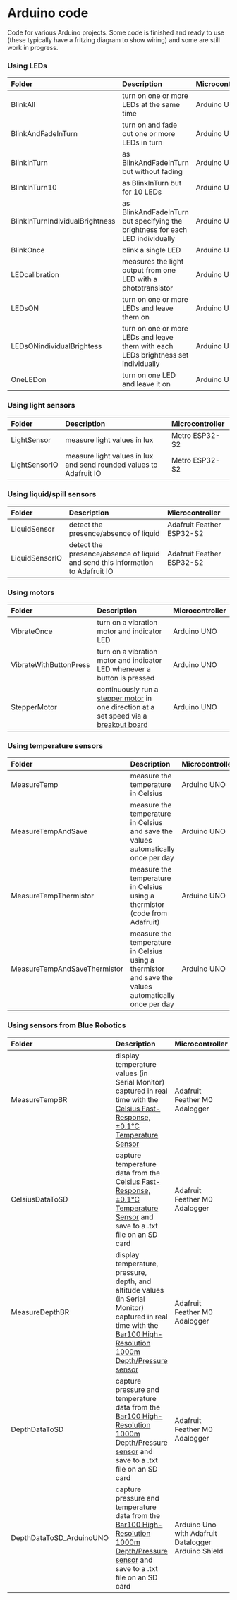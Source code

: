 # Arduino code
 Code for various Arduino projects. 
 Some code is finished and ready to use (these typically have a fritzing diagram to show wiring) and some are still work in progress. 
 
### Using LEDs
| Folder                            | Description  | Microcontroller |
|:----------------------------------|:-------------|:----------------|
| BlinkAll                          | turn on one or more LEDs at the same time | Arduino UNO |
| BlinkAndFadeInTurn                | turn on and fade out one or more LEDs in turn | Arduino UNO |
| BlinkInTurn                       | as BlinkAndFadeInTurn but without fading | Arduino UNO |
| BlinkInTurn10                     | as BlinkInTurn but for 10 LEDs | Arduino UNO |
| BlinkInTurnIndividualBrightness   | as BlinkAndFadeInTurn but specifying the brightness for each LED individually | Arduino UNO |
| BlinkOnce                         | blink a single LED | Arduino UNO |
| LEDcalibration                    | measures the light output from one LED with a phototransistor | Arduino UNO |
| LEDsON                            | turn on one or more LEDs and leave them on | Arduino UNO |
| LEDsONindividualBrightess         | turn on one or more LEDs and leave them with each LEDs brightness set individually| Arduino UNO |
| OneLEDon                          | turn on one LED and leave it on | Arduino UNO |

### Using light sensors
| Folder                 | Description  | Microcontroller |
|:-----------------------|:-------------|:----------------|
| LightSensor            | measure light values in lux | Metro ESP32-S2 |
| LightSensorIO          | measure light values in lux and send rounded values to Adafruit IO | Metro ESP32-S2 |

### Using liquid/spill sensors
| Folder                 | Description  | Microcontroller |
|:-----------------------|:-------------|:----------------|
| LiquidSensor           | detect the presence/absence of liquid | Adafruit Feather ESP32-S2|
| LiquidSensorIO         | detect the presence/absence of liquid and send this information to Adafruit IO | Adafruit Feather ESP32-S2|

### Using motors
| Folder                 | Description  | Microcontroller |
|:-----------------------|:-------------|:----------------|
| VibrateOnce            | turn on a vibration motor and indicator LED | Arduino UNO |
| VibrateWithButtonPress | turn on a vibration motor and indicator LED whenever a button is pressed | Arduino UNO |
| StepperMotor           | continuously run a [stepper motor](https://www.adafruit.com/product/918) in one direction at a set speed via a [breakout board](https://www.adafruit.com/product/3297) | Arduino UNO |

### Using temperature sensors
| Folder                 | Description  | Microcontroller |
|:-----------------------|:-------------|:----------------|
| MeasureTemp            | measure the temperature in Celsius | Arduino UNO |
| MeasureTempAndSave     | measure the temperature in Celsius and save the values automatically once per day | Arduino UNO |
| MeasureTempThermistor  | measure the temperature in Celsius using a thermistor (code from Adafruit) | Arduino UNO |
|MeasureTempAndSaveThermistor | measure the temperature in Celsius using a thermistor and save the values automatically once per day | Arduino UNO |

### Using sensors from Blue Robotics
| Folder                 | Description  | Microcontroller |
|:-----------------------|:-------------|:----------------|
| MeasureTempBR          | display temperature values (in Serial Monitor) captured in real time with the [Celsius Fast-Response, ±0.1°C Temperature Sensor](https://bluerobotics.com/store/sensors-sonars-cameras/sensors/celsius-sensor-r1/) | Adafruit Feather M0 Adalogger |
| CelsiusDataToSD        | capture temperature data from the [Celsius Fast-Response, ±0.1°C Temperature Sensor](https://bluerobotics.com/store/sensors-sonars-cameras/sensors/celsius-sensor-r1/) and save to a .txt file on an SD card | Adafruit Feather M0 Adalogger |
| MeasureDepthBR         | display temperature, pressure, depth, and altitude values (in Serial Monitor) captured in real time with the [Bar100 High-Resolution 1000m Depth/Pressure sensor](https://bluerobotics.com/store/sensors-sonars-cameras/sensors/bar100-sensor-r2-rp/) | Adafruit Feather M0 Adalogger |
| DepthDataToSD          | capture pressure and temperature data from the [Bar100 High-Resolution 1000m Depth/Pressure sensor](https://bluerobotics.com/store/sensors-sonars-cameras/sensors/bar100-sensor-r2-rp/) and save to a .txt file on an SD card | Adafruit Feather M0 Adalogger |
| DepthDataToSD_ArduinoUNO          | capture pressure and temperature data from the [Bar100 High-Resolution 1000m Depth/Pressure sensor](https://bluerobotics.com/store/sensors-sonars-cameras/sensors/bar100-sensor-r2-rp/) and save to a .txt file on an SD card | Arduino Uno with Adafruit Datalogger Arduino Shield|
